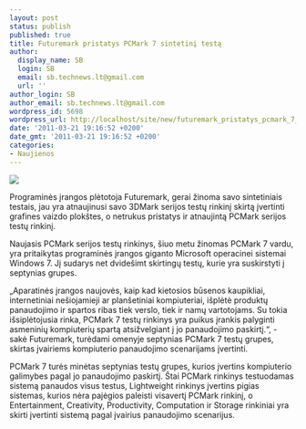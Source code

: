 ```yaml
---
layout: post
status: publish
published: true
title: Futuremark pristatys PCMark 7 sintetinį testą
author:
  display_name: SB
  login: SB
  email: sb.technews.lt@gmail.com
  url: ''
author_login: SB
author_email: sb.technews.lt@gmail.com
wordpress_id: 5698
wordpress_url: http://localhost/site/new/futuremark_pristatys_pcmark_7_sintetini_testa/
date: '2011-03-21 19:16:52 +0200'
date_gmt: '2011-03-21 19:16:52 +0200'
categories:
- Naujienos
---
```

<div class="imgright"><img src="http://technews.lt/upload/futuremark.jpg"  /></div>
<p>Programinės įrangos plėtotoja Futuremark, gerai žinoma savo sintetiniais testais, jau yra atnaujinusi savo 3DMark serijos testų rinkinį skirtą įvertinti grafines vaizdo plokštes, o netrukus pristatys ir atnaujintą PCMark serijos testų rinkinį.</p>
<p>Naujasis PCMark serijos testų rinkinys, šiuo metu žinomas PCMark 7 vardu, yra pritaikytas programinės įrangos giganto Microsoft operacinei sistemai Windows 7. Jį sudarys net dvidešimt skirtingų testų, kurie yra suskirstyti į septynias grupes.</p>
<p>„Aparatinės įrangos naujovės, kaip kad kietosios būsenos kaupikliai, internetiniai nešiojamieji ar planšetiniai kompiuteriai, išplėtė produktų panaudojimo ir spartos ribas tiek verslo, tiek ir namų vartotojams. Su tokia išsiplėtojusia rinka, PCMark 7 testų rinkinys yra puikus įrankis palyginti asmeninių kompiuterių spartą atsižvelgiant į jo panaudojimo paskirtį.“, - sakė Futuremark, turėdami omenyje septynias PCMark 7 testų grupes, skirtas įvairiems kompiuterio panaudojimo scenarijams įvertinti.</p>
<p>PCMark 7 turės minėtas septynias testų grupes, kurios įvertins kompiuterio galimybes pagal jo panaudojimo paskirtį. Štai PCMark rinkinys testuodamas sistemą panaudos visus testus, Lightweight rinkinys įvertins pigias sistemas, kurios nėra pajėgios paleisti visavertį PCMark rinkinį, o Entertainment, Creativity, Productivity, Computation ir Storage rinkiniai yra skirti įvertinti sistemą pagal įvairius panaudojimo scenarijus.<br /></p>
